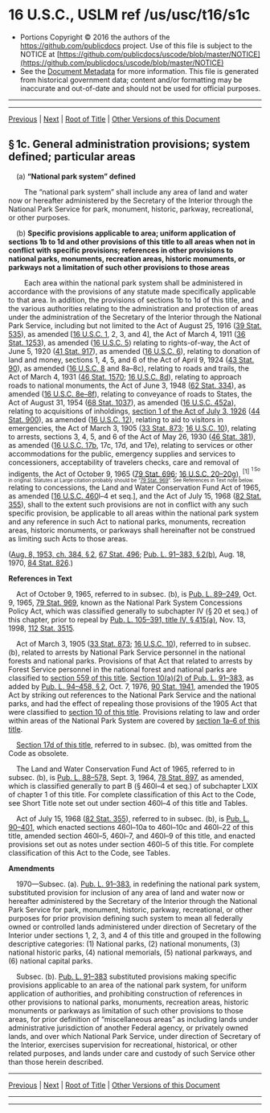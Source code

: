 ---
---

# 16 U.S.C., USLM ref /us/usc/t16/s1c

* Portions Copyright © 2016 the authors of the https://github.com/publicdocs project.
  Use of this file is subject to the NOTICE at [https://github.com/publicdocs/uscode/blob/master/NOTICE](https://github.com/publicdocs/uscode/blob/master/NOTICE)
* See the [Document Metadata](././../../../../..//README.md) for more information.
  This file is generated from historical government data; content and/or formatting may be inaccurate and out-of-date and should not be used for official purposes.

----------
----------

[Previous](./../../../../..//us/usc/t16/ch1/schI/m__us_usc_t16_s1b.md) | [Next](./../../../../..//us/usc/t16/ch1/schI/m__us_usc_t16_s1d.md) | [Root of Title](./../../../../../) | [Other Versions of this Document](https://publicdocs.github.io/go/links?ns=uslm&ref=%2Fus%2Fusc%2Ft16%2Fs1c)

## § 1c. General administration provisions; system defined; particular areas

    (a) __“National park system” defined__ 

        The “national park system” shall include any area of land and water now or hereafter administered by the Secretary of the Interior through the National Park Service for park, monument, historic, parkway, recreational, or other purposes.

    (b) __Specific provisions applicable to area; uniform application of sections 1b to 1d and other provisions of this title to all areas when not in conflict with specific provisions; references in other provisions to national parks, monuments, recreation areas, historic monuments, or parkways not a limitation of such other provisions to those areas__ 

        Each area within the national park system shall be administered in accordance with the provisions of any statute made specifically applicable to that area. In addition, the provisions of sections 1b to 1d of this title, and the various authorities relating to the administration and protection of areas under the administration of the Secretary of the Interior through the National Park Service, including but not limited to the Act of August 25, 1916 ([39 Stat. 535][/us/stat/39/535]), as amended \[[16 U.S.C. 1][/us/usc/t16/s1], 2, 3, and 4\], the Act of March 4, 1911 ([36 Stat. 1253][/us/stat/36/1253]), as amended ([16 U.S.C. 5][/us/usc/t16/s5]) relating to rights-of-way, the Act of June 5, 1920 ([41 Stat. 917][/us/stat/41/917]), as amended ([16 U.S.C. 6][/us/usc/t16/s6]), relating to donation of land and money, sections 1, 4, 5, and 6 of the Act of April 9, 1924 ([43 Stat. 90][/us/stat/43/90]), as amended ([16 U.S.C. 8][/us/usc/t16/s8] and 8a–8c), relating to roads and trails, the Act of March 4, 1931 ([46 Stat. 1570][/us/stat/46/1570]; [16 U.S.C. 8d][/us/usc/t16/s8d]), relating to approach roads to national monuments, the Act of June 3, 1948 ([62 Stat. 334][/us/stat/62/334]), as amended ([16 U.S.C. 8e–8f][/us/usc/t16/s8e–8f]), relating to conveyance of roads to States, the Act of August 31, 1954 ([68 Stat. 1037][/us/stat/68/1037]), as amended ([16 U.S.C. 452a][/us/usc/t16/s452a]), relating to acquisitions of inholdings, [section 1 of the Act of July 3, 1926][/us/act/1926-07-03/s1] ([44 Stat. 900][/us/stat/44/900]), as amended ([16 U.S.C. 12][/us/usc/t16/s12]), relating to aid to visitors in emergencies, the Act of March 3, 1905 ([33 Stat. 873][/us/stat/33/873]; [16 U.S.C. 10][/us/usc/t16/s10]), relating to arrests, sections 3, 4, 5, and 6 of the Act of May 26, 1930 ([46 Stat. 381][/us/stat/46/381]), as amended ([16 U.S.C. 17b][/us/usc/t16/s17b], 17c, 17d, and 17e), relating to services or other accommodations for the public, emergency supplies and services to concessioners, acceptability of travelers checks, care and removal of indigents, the Act of October 9, 1965 ([79 Stat. 696][/us/stat/79/696]; [16 U.S.C. 20–20g][/us/usc/t16/s20–20g]), <sup>\[1\]</sup>  <sup><sup> 1 So in original. Statutes at Large citation probably should be “[79 Stat. 969][/us/stat/79/969]”. See References in Text note below. </sup></sup>  relating to concessions, the Land and Water Conservation Fund Act of 1965, as amended \[[16 U.S.C. 460][/us/usc/t16/s460]l–4 et seq.\], and the Act of July 15, 1968 ([82 Stat. 355][/us/stat/82/355]), shall to the extent such provisions are not in conflict with any such specific provision, be applicable to all areas within the national park system and any reference in such Act to national parks, monuments, recreation areas, historic monuments, or parkways shall hereinafter not be construed as limiting such Acts to those areas.

([Aug. 8, 1953, ch. 384, § 2][/us/act/1953-08-08/ch384/s2], [67 Stat. 496][/us/stat/67/496]; [Pub. L. 91–383, § 2(b)][/us/pl/91/383/s2/b], Aug. 18, 1970, [84 Stat. 826][/us/stat/84/826].)

 __References in Text__ 

    Act of October 9, 1965, referred to in subsec. (b), is [Pub. L. 89–249][/us/pl/89/249], Oct. 9, 1965, [79 Stat. 969][/us/stat/79/969], known as the National Park System Concessions Policy Act, which was classified generally to subchapter IV (§ 20 et seq.) of this chapter, prior to repeal by [Pub. L. 105–391, title IV, § 415(a)][/us/pl/105/391/s415/a], Nov. 13, 1998, [112 Stat. 3515][/us/stat/112/3515].

    Act of March 3, 1905 ([33 Stat. 873][/us/stat/33/873]; [16 U.S.C. 10][/us/usc/t16/s10]), referred to in subsec. (b), related to arrests by National Park Service personnel in the national forests and national parks. Provisions of that Act that related to arrests by Forest Service personnel in the national forest and national parks are classified to [section 559 of this title][/us/usc/t16/s559]. [Section 10(a)(2) of Pub. L. 91–383][/us/pl/91/383/s10/a/2], as added by [Pub. L. 94–458, § 2][/us/pl/94/458/s2], Oct. 7, 1976, [90 Stat. 1941][/us/stat/90/1941], amended the 1905 Act by striking out references to the National Park Service and the national parks, and had the effect of repealing those provisions of the 1905 Act that were classified to [section 10 of this title][/us/usc/t16/s10]. Provisions relating to law and order within areas of the National Park System are covered by [section 1a–6 of this title][/us/usc/t16/s1a–6].

    [Section 17d of this title][/us/usc/t16/s17d], referred to in subsec. (b), was omitted from the Code as obsolete.

    The Land and Water Conservation Fund Act of 1965, referred to in subsec. (b), is [Pub. L. 88–578][/us/pl/88/578], Sept. 3, 1964, [78 Stat. 897][/us/stat/78/897], as amended, which is classified generally to part B (§ 460l–4 et seq.) of subchapter LXIX of chapter 1 of this title. For complete classification of this Act to the Code, see Short Title note set out under section 460l–4 of this title and Tables.

    Act of July 15, 1968 ([82 Stat. 355][/us/stat/82/355]), referred to in subsec. (b), is [Pub. L. 90–401][/us/pl/90/401], which enacted sections 460l–10a to 460l–10c and 460l–22 of this title, amended section 460l–5, 460l–7, and 460l–9 of this title, and enacted provisions set out as notes under section 460l–5 of this title. For complete classification of this Act to the Code, see Tables.

 __Amendments__ 

    1970—Subsec. (a). [Pub. L. 91–383][/us/pl/91/383], in redefining the national park system, substituted provision for inclusion of any area of land and water now or hereafter administered by the Secretary of the Interior through the National Park Service for park, monument, historic, parkway, recreational, or other purposes for prior provision defining such system to mean all federally owned or controlled lands administered under direction of Secretary of the Interior under sections 1, 2, 3, and 4 of this title and grouped in the following descriptive categories: (1) National parks, (2) national monuments, (3) national historic parks, (4) national memorials, (5) national parkways, and (6) national capital parks.

    Subsec. (b). [Pub. L. 91–383][/us/pl/91/383] substituted provisions making specific provisions applicable to an area of the national park system, for uniform application of authorities, and prohibiting construction of references in other provisions to national parks, monuments, recreation areas, historic monuments or parkways as limitation of such other provisions to those areas, for prior definition of “miscellaneous areas” as including lands under administrative jurisdiction of another Federal agency, or privately owned lands, and over which National Park Service, under direction of Secretary of the Interior, exercises supervision for recreational, historical, or other related purposes, and lands under care and custody of such Service other than those herein described.

----------

[Previous](./../../../../..//us/usc/t16/ch1/schI/m__us_usc_t16_s1b.md) | [Next](./../../../../..//us/usc/t16/ch1/schI/m__us_usc_t16_s1d.md) | [Root of Title](./../../../../../) | [Other Versions of this Document](https://publicdocs.github.io/go/links?ns=uslm&ref=%2Fus%2Fusc%2Ft16%2Fs1c)

----------
----------

[/us/stat/39/535]: https://publicdocs.github.io/go/links?ns=uslm&ref=%2Fus%2Fstat%2F39%2F535
[/us/usc/t16/s1]: https://publicdocs.github.io/go/links?ns=uslm&ref=%2Fus%2Fusc%2Ft16%2Fs1
[/us/stat/36/1253]: https://publicdocs.github.io/go/links?ns=uslm&ref=%2Fus%2Fstat%2F36%2F1253
[/us/usc/t16/s5]: https://publicdocs.github.io/go/links?ns=uslm&ref=%2Fus%2Fusc%2Ft16%2Fs5
[/us/stat/41/917]: https://publicdocs.github.io/go/links?ns=uslm&ref=%2Fus%2Fstat%2F41%2F917
[/us/usc/t16/s6]: https://publicdocs.github.io/go/links?ns=uslm&ref=%2Fus%2Fusc%2Ft16%2Fs6
[/us/stat/43/90]: https://publicdocs.github.io/go/links?ns=uslm&ref=%2Fus%2Fstat%2F43%2F90
[/us/usc/t16/s8]: https://publicdocs.github.io/go/links?ns=uslm&ref=%2Fus%2Fusc%2Ft16%2Fs8
[/us/stat/46/1570]: https://publicdocs.github.io/go/links?ns=uslm&ref=%2Fus%2Fstat%2F46%2F1570
[/us/usc/t16/s8d]: https://publicdocs.github.io/go/links?ns=uslm&ref=%2Fus%2Fusc%2Ft16%2Fs8d
[/us/stat/62/334]: https://publicdocs.github.io/go/links?ns=uslm&ref=%2Fus%2Fstat%2F62%2F334
[/us/usc/t16/s8e–8f]: https://publicdocs.github.io/go/links?ns=uslm&ref=%2Fus%2Fusc%2Ft16%2Fs8e%E2%80%938f
[/us/stat/68/1037]: https://publicdocs.github.io/go/links?ns=uslm&ref=%2Fus%2Fstat%2F68%2F1037
[/us/usc/t16/s452a]: https://publicdocs.github.io/go/links?ns=uslm&ref=%2Fus%2Fusc%2Ft16%2Fs452a
[/us/act/1926-07-03/s1]: https://publicdocs.github.io/go/links?ns=uslm&ref=%2Fus%2Fact%2F1926-07-03%2Fs1
[/us/stat/44/900]: https://publicdocs.github.io/go/links?ns=uslm&ref=%2Fus%2Fstat%2F44%2F900
[/us/usc/t16/s12]: https://publicdocs.github.io/go/links?ns=uslm&ref=%2Fus%2Fusc%2Ft16%2Fs12
[/us/stat/33/873]: https://publicdocs.github.io/go/links?ns=uslm&ref=%2Fus%2Fstat%2F33%2F873
[/us/usc/t16/s10]: https://publicdocs.github.io/go/links?ns=uslm&ref=%2Fus%2Fusc%2Ft16%2Fs10
[/us/stat/46/381]: https://publicdocs.github.io/go/links?ns=uslm&ref=%2Fus%2Fstat%2F46%2F381
[/us/usc/t16/s17b]: https://publicdocs.github.io/go/links?ns=uslm&ref=%2Fus%2Fusc%2Ft16%2Fs17b
[/us/stat/79/696]: https://publicdocs.github.io/go/links?ns=uslm&ref=%2Fus%2Fstat%2F79%2F696
[/us/usc/t16/s20–20g]: https://publicdocs.github.io/go/links?ns=uslm&ref=%2Fus%2Fusc%2Ft16%2Fs20%E2%80%9320g
[/us/stat/79/969]: https://publicdocs.github.io/go/links?ns=uslm&ref=%2Fus%2Fstat%2F79%2F969
[/us/usc/t16/s460]: https://publicdocs.github.io/go/links?ns=uslm&ref=%2Fus%2Fusc%2Ft16%2Fs460
[/us/stat/82/355]: https://publicdocs.github.io/go/links?ns=uslm&ref=%2Fus%2Fstat%2F82%2F355
[/us/act/1953-08-08/ch384/s2]: https://publicdocs.github.io/go/links?ns=uslm&ref=%2Fus%2Fact%2F1953-08-08%2Fch384%2Fs2
[/us/stat/67/496]: https://publicdocs.github.io/go/links?ns=uslm&ref=%2Fus%2Fstat%2F67%2F496
[/us/pl/91/383/s2/b]: https://publicdocs.github.io/go/links?ns=uslm&ref=%2Fus%2Fpl%2F91%2F383%2Fs2%2Fb
[/us/stat/84/826]: https://publicdocs.github.io/go/links?ns=uslm&ref=%2Fus%2Fstat%2F84%2F826
[/us/pl/89/249]: https://publicdocs.github.io/go/links?ns=uslm&ref=%2Fus%2Fpl%2F89%2F249
[/us/stat/79/969]: https://publicdocs.github.io/go/links?ns=uslm&ref=%2Fus%2Fstat%2F79%2F969
[/us/pl/105/391/s415/a]: https://publicdocs.github.io/go/links?ns=uslm&ref=%2Fus%2Fpl%2F105%2F391%2Fs415%2Fa
[/us/stat/112/3515]: https://publicdocs.github.io/go/links?ns=uslm&ref=%2Fus%2Fstat%2F112%2F3515
[/us/stat/33/873]: https://publicdocs.github.io/go/links?ns=uslm&ref=%2Fus%2Fstat%2F33%2F873
[/us/usc/t16/s10]: https://publicdocs.github.io/go/links?ns=uslm&ref=%2Fus%2Fusc%2Ft16%2Fs10
[/us/usc/t16/s559]: https://publicdocs.github.io/go/links?ns=uslm&ref=%2Fus%2Fusc%2Ft16%2Fs559
[/us/pl/91/383/s10/a/2]: https://publicdocs.github.io/go/links?ns=uslm&ref=%2Fus%2Fpl%2F91%2F383%2Fs10%2Fa%2F2
[/us/pl/94/458/s2]: https://publicdocs.github.io/go/links?ns=uslm&ref=%2Fus%2Fpl%2F94%2F458%2Fs2
[/us/stat/90/1941]: https://publicdocs.github.io/go/links?ns=uslm&ref=%2Fus%2Fstat%2F90%2F1941
[/us/usc/t16/s10]: https://publicdocs.github.io/go/links?ns=uslm&ref=%2Fus%2Fusc%2Ft16%2Fs10
[/us/usc/t16/s1a–6]: https://publicdocs.github.io/go/links?ns=uslm&ref=%2Fus%2Fusc%2Ft16%2Fs1a%E2%80%936
[/us/usc/t16/s17d]: https://publicdocs.github.io/go/links?ns=uslm&ref=%2Fus%2Fusc%2Ft16%2Fs17d
[/us/pl/88/578]: https://publicdocs.github.io/go/links?ns=uslm&ref=%2Fus%2Fpl%2F88%2F578
[/us/stat/78/897]: https://publicdocs.github.io/go/links?ns=uslm&ref=%2Fus%2Fstat%2F78%2F897
[/us/stat/82/355]: https://publicdocs.github.io/go/links?ns=uslm&ref=%2Fus%2Fstat%2F82%2F355
[/us/pl/90/401]: https://publicdocs.github.io/go/links?ns=uslm&ref=%2Fus%2Fpl%2F90%2F401
[/us/pl/91/383]: https://publicdocs.github.io/go/links?ns=uslm&ref=%2Fus%2Fpl%2F91%2F383
[/us/pl/91/383]: https://publicdocs.github.io/go/links?ns=uslm&ref=%2Fus%2Fpl%2F91%2F383


